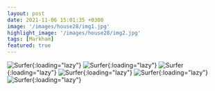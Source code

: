 ```yaml
---
layout: post
date: 2021-11-06 15:01:35 +0300
image: '/images/house28/img1.jpg'
highlight_image: '/images/house28/img2.jpg'
tags: [Markham]
featured: true
---
```


![Surfer]({{site.baseurl}}/images/house28/img3.jpg){:loading="lazy"}
![Surfer]({{site.baseurl}}/images/house28/img4.jpg){:loading="lazy"}
![Surfer]({{site.baseurl}}/images/house28/img5.jpg){:loading="lazy"}
![Surfer]({{site.baseurl}}/images/house28/img6.jpg){:loading="lazy"}
![Surfer]({{site.baseurl}}/images/house28/img7.jpg){:loading="lazy"}
![Surfer]({{site.baseurl}}/images/house28/img8.jpg){:loading="lazy"} 